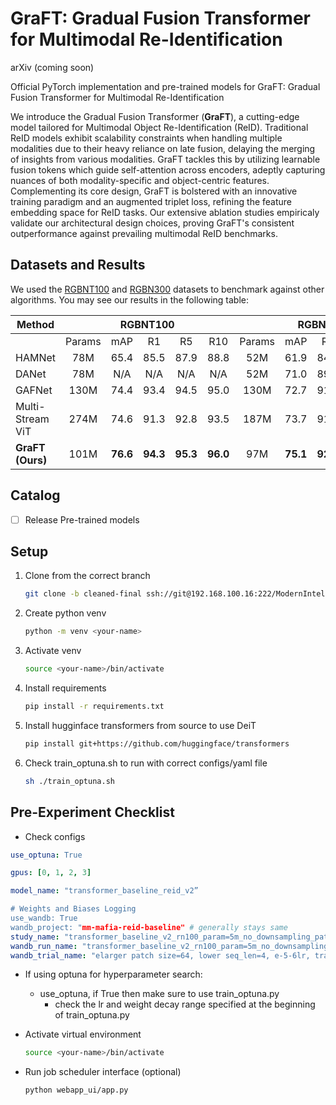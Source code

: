 # GraFT: Gradual Fusion Transformer for Multimodal Re-Identification


arXiv (coming soon)

Official PyTorch implementation and pre-trained models for GraFT: Gradual Fusion Transformer for Multimodal Re-Identification 

We introduce the Gradual Fusion Transformer (**GraFT**), a cutting-edge model tailored for Multimodal Object Re-Identification (ReID). Traditional ReID models exhibit scalability constraints when handling multiple modalities due to their heavy reliance on late fusion, delaying the merging of insights from various modalities. GraFT tackles this by utilizing learnable fusion tokens which guide self-attention across encoders, adeptly capturing nuances of both modality-specific and object-centric features. Complementing its core design, GraFT is bolstered with an innovative training paradigm and an augmented triplet loss, refining the feature embedding space for ReID tasks. Our extensive ablation studies empiricaly validate our architectural design choices, proving GraFT's consistent outperformance against prevailing multimodal ReID benchmarks. 

## Datasets and Results

We used the [RGBNT100](https://drive.google.com/file/d/1ssrNqRNiOi2XHqt6JPsjptXWDJuFba9A/view?usp=sharing) and [RGBN300](https://drive.google.com/file/d/11QUGw_cwrEAa9chqxJc1WB3C4c0bgd4E/view?usp=sharing) datasets to benchmark against other algorithms. You may see our results in the following table: 


<table>
  <thead>
    <tr>
      <th>Method</th>
      <th colspan="5" align="center">RGBNT100</th>
      <th colspan="5" align="center">RGBN300</th>
    </tr>
  </thead>
  <tbody>
    <tr>
      <td></td>
      <td align="center">Params</td>
      <td align="center">mAP</td>
      <td align="center">R1</td>
      <td align="center">R5</td>
      <td align="center">R10</td>
      <td align="center">Params</td>
      <td align="center">mAP</td>
      <td align="center">R1</td>
      <td align="center">R5</td>
      <td align="center">R10</td>
    </tr>
    <tr>
      <td>HAMNet</td>
      <td align="center">78M</td>
      <td align="center">65.4</td>
      <td align="center">85.5</td>
      <td align="center">87.9</td>
      <td align="center">88.8</td>
      <td align="center">52M</td>
      <td align="center">61.9</td>
      <td align="center">84.0</td>
      <td align="center">86.0</td>
      <td align="center">87.0</td>
    </tr>
    <tr>
      <td>DANet</td>
      <td align="center">78M</td>
      <td align="center">N/A</td>
      <td align="center">N/A</td>
      <td align="center">N/A</td>
      <td align="center">N/A</td>
      <td align="center">52M</td>
      <td align="center">71.0</td>
      <td align="center">89.9</td>
      <td align="center">90.9</td>
      <td align="center">91.5</td>
    </tr>
    <tr>
      <td>GAFNet</td>
      <td align="center">130M</td>
      <td align="center">74.4</td>
      <td align="center">93.4</td>
      <td align="center">94.5</td>
      <td align="center">95.0</td>
      <td align="center">130M</td>
      <td align="center">72.7</td>
      <td align="center">91.9</td>
      <td align="center">93.6</td>
      <td align="center">94.2</td>
    </tr>
    <tr>
      <td>Multi-Stream ViT</td>
      <td align="center">274M</td>
      <td align="center">74.6</td>
      <td align="center">91.3</td>
      <td align="center">92.8</td>
      <td align="center">93.5</td>
      <td align="center">187M</td>
      <td align="center">73.7</td>
      <td align="center">91.9</td>
      <td align="center">94.1</td>
      <td align="center">94.8</td>
    </tr>
    <tr>
      <td><b>GraFT (Ours)</b></td>
      <td align="center">101M</td>
      <td align="center"><b>76.6</b></td>
      <td align="center"><b>94.3</b></td>
      <td align="center"><b>95.3</b></td>
      <td align="center"><b>96.0</b></td>
      <td align="center">97M</td>
      <td align="center"><b>75.1</b></td>
      <td align="center"><b>92.1</b></td>
      <td align="center"><b>94.5</b></td>
      <td align="center"><b>95.2</b></td>
    </tr>
  </tbody>
</table>


## Catalog

- [ ] Release Pre-trained models 


## Setup 


1. Clone from the correct branch
    ```bash
    git clone -b cleaned-final ssh://git@192.168.100.16:222/ModernIntelligence/research-GraFT.git
    ```

2. Create python venv
    ```bash
    python -m venv <your-name>
    ```

3. Activate venv
    ```bash
    source <your-name>/bin/activate
    ```

4. Install requirements
    ```bash
    pip install -r requirements.txt
    ```

5. Install hugginface transformers from source to use DeiT
    ```bash
    pip install git+https://github.com/huggingface/transformers
    ```

6. Check train_optuna.sh to run with correct configs/yaml file
    ```bash
    sh ./train_optuna.sh
    ```


## Pre-Experiment Checklist

- Check configs

```yaml
use_optuna: True

gpus: [0, 1, 2, 3]

model_name: "transformer_baseline_reid_v2”

# Weights and Biases Logging
use_wandb: True
wandb_project: "mm-mafia-reid-baseline" # generally stays same
study_name: "transformer_baseline_v2_rn100_param=5m_no_downsampling_patch=24" # experiment level
wandb_run_name: "transformer_baseline_v2_rn100_param=5m_no_downsampling_patch=24" # keep same as study_name
wandb_trial_name: "elarger patch size=64, lower seq_len=4, e-5-6lr, transformer_encoder=3" # trial_name under study
```

- If using optuna for hyperparameter search:
    - use_optuna, if True then make sure to use train_optuna.py
        - check the lr and weight decay range specified at the beginning of train_optuna.py
- Activate virtual environment
    
    ```bash
    source <your-name>/bin/activate
    ```
    
- Run job scheduler interface (optional)
    ```bash
    python webapp_ui/app.py
    ```
